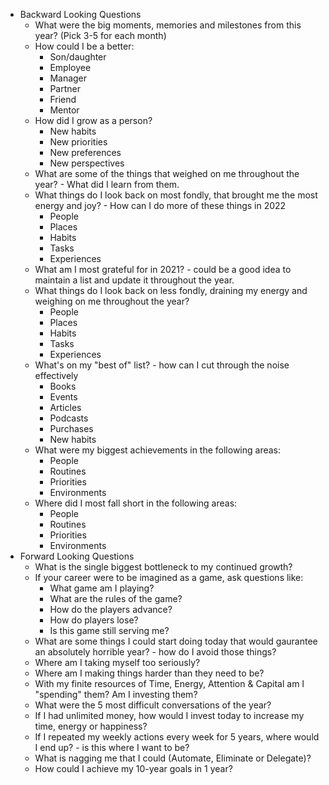 - Backward Looking Questions
	- What were the big moments, memories and milestones from this year? (Pick 3-5 for each month)
	- How could I be a better:
		- Son/daughter
		- Employee
		- Manager
		- Partner
		- Friend
		- Mentor
	- How did I grow as a person?
		- New habits
		- New priorities
		- New preferences
		- New perspectives
	- What are some of the things that weighed on me throughout the year? - What did I learn from them.
	- What things do I look back on most fondly, that brought me the most energy and joy? - How can I do more of these things in 2022
		- People
		- Places
		- Habits
		- Tasks
		- Experiences
	- What am I most grateful for in 2021? - could be a good idea to maintain a list and update it throughout the year.
	- What things do I look back on less fondly, draining my energy and weighing on me throughout the year?
		- People
		- Places
		- Habits
		- Tasks
		- Experiences
	- What's on my "best of" list? - how can I cut through the noise effectively
		- Books
		- Events
		- Articles
		- Podcasts
		- Purchases
		- New habits
	- What were my biggest achievements in the following areas:
		- People
		- Routines
		- Priorities
		- Environments
	- Where did I most fall short in the following areas:
		- People
		- Routines
		- Priorities
		- Environments
- Forward Looking Questions
	- What is the single biggest bottleneck to my continued growth?
	- If your career were to be imagined as a game, ask questions like:
		- What game am I playing?
		- What are the rules of the game?
		- How do the players advance?
		- How do players lose?
		- Is this game still serving me?
	- What are some things I could start doing today that would gaurantee an absolutely horrible year? - how do I avoid those things?
	- Where am I taking myself too seriously?
	- Where am I making things harder than they need to be?
	- With my finite resources of Time, Energy, Attention & Capital am I "spending" them? Am I investing them?
	- What were the 5 most difficult conversations of the year?
	- If I had unlimited money, how would I invest today to increase my time, energy or happiness?
	- If I repeated my weekly actions every week for 5 years, where would I end up? - is this where I want to be?
	- What is nagging me that I could (Automate, Eliminate or Delegate)?
	- How could I achieve my 10-year goals in 1 year?